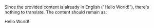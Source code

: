 Since the provided content is already in English ("Hello World!"), there's nothing to translate. The content should remain as:

Hello World!
